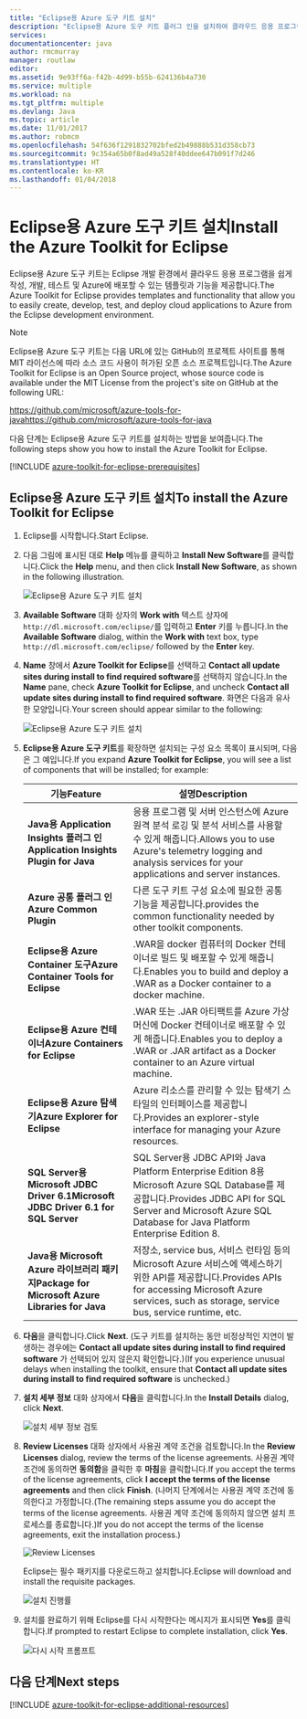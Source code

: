 ```yaml
---
title: "Eclipse용 Azure 도구 키트 설치"
description: "Eclipse용 Azure 도구 키트 플러그 인을 설치하여 클라우드 응용 프로그램을 만들어 Azure에 배포하는 방법에 대해 알아봅니다."
services: 
documentationcenter: java
author: rmcmurray
manager: routlaw
editor: 
ms.assetid: 9e93ff6a-f42b-4d99-b55b-624136b4a730
ms.service: multiple
ms.workload: na
ms.tgt_pltfrm: multiple
ms.devlang: Java
ms.topic: article
ms.date: 11/01/2017
ms.author: robmcm
ms.openlocfilehash: 54f636f1291832702bfed2b49888b531d358cb73
ms.sourcegitcommit: 9c354a65b0f8ad49a528f40ddee647b091f7d246
ms.translationtype: HT
ms.contentlocale: ko-KR
ms.lasthandoff: 01/04/2018
---
```

# <a name="install-the-azure-toolkit-for-eclipse"></a><span data-ttu-id="bd3bc-103">Eclipse용 Azure 도구 키트 설치</span><span class="sxs-lookup"><span data-stu-id="bd3bc-103">Install the Azure Toolkit for Eclipse</span></span>

<span data-ttu-id="bd3bc-104">Eclipse용 Azure 도구 키트는 Eclipse 개발 환경에서 클라우드 응용 프로그램을 쉽게 작성, 개발, 테스트 및 Azure에 배포할 수 있는 템플릿과 기능을 제공합니다.</span><span class="sxs-lookup"><span data-stu-id="bd3bc-104">The Azure Toolkit for Eclipse provides templates and functionality that allow you to easily create, develop, test, and deploy cloud  applications to Azure from the Eclipse development environment.</span></span>

> [!NOTE] 
> 
> <span data-ttu-id="bd3bc-105">Eclipse용 Azure 도구 키트는 다음 URL에 있는 GitHub의 프로젝트 사이트를 통해 MIT 라이선스에 따라 소스 코드 사용이 허가된 오픈 소스 프로젝트입니다.</span><span class="sxs-lookup"><span data-stu-id="bd3bc-105">The Azure Toolkit for Eclipse is an Open Source project, whose source code is available under the MIT License from the project's site on GitHub at the following URL:</span></span> 
> 
> <span data-ttu-id="bd3bc-106"><https://github.com/microsoft/azure-tools-for-java></span><span class="sxs-lookup"><span data-stu-id="bd3bc-106"><https://github.com/microsoft/azure-tools-for-java></span></span> 
> 

<span data-ttu-id="bd3bc-107">다음 단계는 Eclipse용 Azure 도구 키트를 설치하는 방법을 보여줍니다.</span><span class="sxs-lookup"><span data-stu-id="bd3bc-107">The following steps show you how to install the Azure Toolkit for Eclipse.</span></span>

[!INCLUDE [azure-toolkit-for-eclipse-prerequisites](../includes/azure-toolkit-for-eclipse-prerequisites.md)]

## <a name="to-install-the-azure-toolkit-for-eclipse"></a><span data-ttu-id="bd3bc-108">Eclipse용 Azure 도구 키트 설치</span><span class="sxs-lookup"><span data-stu-id="bd3bc-108">To install the Azure Toolkit for Eclipse</span></span>

1. <span data-ttu-id="bd3bc-109">Eclipse를 시작합니다.</span><span class="sxs-lookup"><span data-stu-id="bd3bc-109">Start Eclipse.</span></span>

1. <span data-ttu-id="bd3bc-110">다음 그림에 표시된 대로 **Help** 메뉴를 클릭하고 **Install New Software**를 클릭합니다.</span><span class="sxs-lookup"><span data-stu-id="bd3bc-110">Click the **Help** menu, and then click **Install New Software**, as shown in the following illustration.</span></span>
   
   ![Eclipse용 Azure 도구 키트 설치][01]

1. <span data-ttu-id="bd3bc-112">**Available Software** 대화 상자의 **Work with** 텍스트 상자에 `http://dl.microsoft.com/eclipse/`를 입력하고 **Enter** 키를 누릅니다.</span><span class="sxs-lookup"><span data-stu-id="bd3bc-112">In the **Available Software** dialog, within the **Work with** text box, type `http://dl.microsoft.com/eclipse/` followed by the **Enter** key.</span></span>

1. <span data-ttu-id="bd3bc-113">**Name** 창에서 **Azure Toolkit for Eclipse**를 선택하고 **Contact all update sites during install to find required software**를 선택하지 않습니다.</span><span class="sxs-lookup"><span data-stu-id="bd3bc-113">In the **Name** pane, check **Azure Toolkit for Eclipse**, and uncheck **Contact all update sites during install to find required software**.</span></span> <span data-ttu-id="bd3bc-114">화면은 다음과 유사한 모양입니다.</span><span class="sxs-lookup"><span data-stu-id="bd3bc-114">Your screen should appear similar to the following:</span></span>
   
   ![Eclipse용 Azure 도구 키트 설치][02]

1. <span data-ttu-id="bd3bc-116">**Eclipse용 Azure 도구 키트**를 확장하면 설치되는 구성 요소 목록이 표시되며, 다음은 그 예입니다.</span><span class="sxs-lookup"><span data-stu-id="bd3bc-116">If you expand **Azure Toolkit for Eclipse**, you will see a list of components that will be installed; for example:</span></span>

   | <span data-ttu-id="bd3bc-117">기능</span><span class="sxs-lookup"><span data-stu-id="bd3bc-117">Feature</span></span> | <span data-ttu-id="bd3bc-118">설명</span><span class="sxs-lookup"><span data-stu-id="bd3bc-118">Description</span></span> | 
   |---|---| 
   | <span data-ttu-id="bd3bc-119">**Java용 Application Insights 플러그 인**</span><span class="sxs-lookup"><span data-stu-id="bd3bc-119">**Application Insights Plugin for Java**</span></span> | <span data-ttu-id="bd3bc-120">응용 프로그램 및 서버 인스턴스에 Azure 원격 분석 로깅 및 분석 서비스를 사용할 수 있게 해줍니다.</span><span class="sxs-lookup"><span data-stu-id="bd3bc-120">Allows you to use Azure's telemetry logging and analysis services for your applications and server instances.</span></span> | 
   | <span data-ttu-id="bd3bc-121">**Azure 공통 플러그 인**</span><span class="sxs-lookup"><span data-stu-id="bd3bc-121">**Azure Common Plugin**</span></span> | <span data-ttu-id="bd3bc-122">다른 도구 키트 구성 요소에 필요한 공통 기능을 제공합니다.</span><span class="sxs-lookup"><span data-stu-id="bd3bc-122">provides the common functionality needed by other toolkit components.</span></span> | 
   | <span data-ttu-id="bd3bc-123">**Eclipse용 Azure Container 도구**</span><span class="sxs-lookup"><span data-stu-id="bd3bc-123">**Azure Container Tools for Eclipse**</span></span> | <span data-ttu-id="bd3bc-124">.WAR을 docker 컴퓨터의 Docker 컨테이너로 빌드 및 배포할 수 있게 해줍니다.</span><span class="sxs-lookup"><span data-stu-id="bd3bc-124">Enables you to build and deploy a .WAR as a Docker container to a docker machine.</span></span> | 
   | <span data-ttu-id="bd3bc-125">**Eclipse용 Azure 컨테이너**</span><span class="sxs-lookup"><span data-stu-id="bd3bc-125">**Azure Containers for Eclipse**</span></span> | <span data-ttu-id="bd3bc-126">.WAR 또는 .JAR 아티팩트를 Azure 가상 머신에 Docker 컨테이너로 배포할 수 있게 해줍니다.</span><span class="sxs-lookup"><span data-stu-id="bd3bc-126">Enables you to deploy a .WAR or .JAR artifact as a Docker container to an Azure virtual machine.</span></span> | 
   | <span data-ttu-id="bd3bc-127">**Eclipse용 Azure 탐색기**</span><span class="sxs-lookup"><span data-stu-id="bd3bc-127">**Azure Explorer for Eclipse**</span></span> | <span data-ttu-id="bd3bc-128">Azure 리소스를 관리할 수 있는 탐색기 스타일의 인터페이스를 제공합니다.</span><span class="sxs-lookup"><span data-stu-id="bd3bc-128">Provides an explorer-style interface for managing your Azure resources.</span></span> | 
   | <span data-ttu-id="bd3bc-129">**SQL Server용 Microsoft JDBC Driver 6.1**</span><span class="sxs-lookup"><span data-stu-id="bd3bc-129">**Microsoft JDBC Driver 6.1 for SQL Server**</span></span> | <span data-ttu-id="bd3bc-130">SQL Server용 JDBC API와 Java Platform Enterprise Edition 8용 Microsoft Azure SQL Database를 제공합니다.</span><span class="sxs-lookup"><span data-stu-id="bd3bc-130">Provides JDBC API for SQL Server and Microsoft Azure SQL Database for Java Platform Enterprise Edition 8.</span></span> | 
   | <span data-ttu-id="bd3bc-131">**Java용 Microsoft Azure 라이브러리 패키지**</span><span class="sxs-lookup"><span data-stu-id="bd3bc-131">**Package for Microsoft Azure Libraries for Java**</span></span> | <span data-ttu-id="bd3bc-132">저장소, service bus, 서비스 런타임 등의 Microsoft Azure 서비스에 액세스하기 위한 API를 제공합니다.</span><span class="sxs-lookup"><span data-stu-id="bd3bc-132">Provides APIs for accessing Microsoft Azure services, such as storage, service bus, service runtime, etc.</span></span> | 

1. <span data-ttu-id="bd3bc-133">**다음**을 클릭합니다.</span><span class="sxs-lookup"><span data-stu-id="bd3bc-133">Click **Next**.</span></span> <span data-ttu-id="bd3bc-134">(도구 키트를 설치하는 동안 비정상적인 지연이 발생하는 경우에는 **Contact all update sites during install to find required software** 가 선택되어 있지 않은지 확인합니다.)</span><span class="sxs-lookup"><span data-stu-id="bd3bc-134">(If you experience unusual delays when installing the toolkit, ensure that **Contact all update sites during install to find required software** is unchecked.)</span></span>

1. <span data-ttu-id="bd3bc-135">**설치 세부 정보** 대화 상자에서 **다음**을 클릭합니다.</span><span class="sxs-lookup"><span data-stu-id="bd3bc-135">In the **Install Details** dialog, click **Next**.</span></span>
   
   ![설치 세부 정보 검토][03]

1. <span data-ttu-id="bd3bc-137">**Review Licenses** 대화 상자에서 사용권 계약 조건을 검토합니다.</span><span class="sxs-lookup"><span data-stu-id="bd3bc-137">In the **Review Licenses** dialog, review the terms of the license agreements.</span></span> <span data-ttu-id="bd3bc-138">사용권 계약 조건에 동의하면 **동의함**을 클릭한 후 **마침**을 클릭합니다.</span><span class="sxs-lookup"><span data-stu-id="bd3bc-138">If you accept the terms of the license agreements, click **I accept the terms of the license agreements** and then click **Finish**.</span></span> <span data-ttu-id="bd3bc-139">(나머지 단계에서는 사용권 계약 조건에 동의한다고 가정합니다.</span><span class="sxs-lookup"><span data-stu-id="bd3bc-139">(The remaining steps assume you do accept the terms of the license agreements.</span></span> <span data-ttu-id="bd3bc-140">사용권 계약 조건에 동의하지 않으면 설치 프로세스를 종료합니다.)</span><span class="sxs-lookup"><span data-stu-id="bd3bc-140">If you do not accept the terms of the license agreements, exit the installation process.)</span></span>
   
   ![Review Licenses][04]
   
   <span data-ttu-id="bd3bc-142">Eclipse는 필수 패키지를 다운로드하고 설치합니다.</span><span class="sxs-lookup"><span data-stu-id="bd3bc-142">Eclipse will download and install the requisite packages.</span></span>
   
   ![설치 진행률][05]

1. <span data-ttu-id="bd3bc-144">설치를 완료하기 위해 Eclipse를 다시 시작한다는 메시지가 표시되면 **Yes**를 클릭합니다.</span><span class="sxs-lookup"><span data-stu-id="bd3bc-144">If prompted to restart Eclipse to complete installation, click **Yes**.</span></span>
   
   ![다시 시작 프롬프트][06]

## <a name="next-steps"></a><span data-ttu-id="bd3bc-146">다음 단계</span><span class="sxs-lookup"><span data-stu-id="bd3bc-146">Next steps</span></span>

[!INCLUDE [azure-toolkit-for-eclipse-additional-resources](../includes/azure-toolkit-for-eclipse-additional-resources.md)]

<!-- URL List -->

<!-- Legacy MSDN URL = https://msdn.microsoft.com/library/azure/hh690946.aspx -->

<!-- IMG List -->

[01]: media/azure-toolkit-for-eclipse-installation/eclipse-installation-01.png
[02]: media/azure-toolkit-for-eclipse-installation/eclipse-installation-02.png
[03]: media/azure-toolkit-for-eclipse-installation/eclipse-installation-03.png
[04]: media/azure-toolkit-for-eclipse-installation/eclipse-installation-04.png
[05]: media/azure-toolkit-for-eclipse-installation/eclipse-installation-05.png
[06]: media/azure-toolkit-for-eclipse-installation/eclipse-installation-06.png
